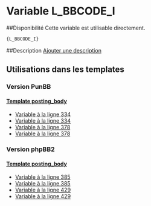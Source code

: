 # Variable L_BBCODE_I

##Disponibilité
Cette variable est utilisable directement.

```html
{L_BBCODE_I}
```

##Description
[Ajouter une description](https://fa-tvars.appspot.com/var/L_BBCODE_I)

## Utilisations dans les templates

### Version PunBB

#### [Template posting_body](punbb/posting_body.md#readme)
* [Variable &agrave; la ligne 334](../punbb/posting_body.tpl#L334)
* [Variable &agrave; la ligne 334](../punbb/posting_body.tpl#L334)
* [Variable &agrave; la ligne 378](../punbb/posting_body.tpl#L378)
* [Variable &agrave; la ligne 378](../punbb/posting_body.tpl#L378)

### Version phpBB2

#### [Template posting_body](subsilver/posting_body.md#readme)
* [Variable &agrave; la ligne 385](../subsilver/posting_body.tpl#L385)
* [Variable &agrave; la ligne 385](../subsilver/posting_body.tpl#L385)
* [Variable &agrave; la ligne 429](../subsilver/posting_body.tpl#L429)
* [Variable &agrave; la ligne 429](../subsilver/posting_body.tpl#L429)